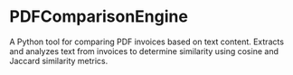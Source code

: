 # PDFComparisonEngine
A Python tool for comparing PDF invoices based on text content. Extracts and analyzes text from invoices to determine similarity using cosine and Jaccard similarity metrics.
